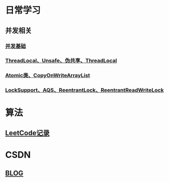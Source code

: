 # 日常学习
 ## 并发相关
  ### [并发基础](./docs/并发/并发基础.md)
  ### [ThreadLocal、Unsafe、伪共享、ThreadLocal](./docs/并发/ThreadLocal、Unsafe、伪共享、ThreadLocalRandom.md)
  ### [Atomic类、CopyOnWriteArrayList](./docs/并发/Atomic、并发容器.md)
  ### [LockSupport、AQS、ReentrantLock、ReentrantReadWriteLock](./docs/并发/JUC包下的锁.md)
  

# 算法
 ## [LeetCode记录](./docs/算法/LeetCode.md) 
# CSDN
 ## [BLOG](https://blog.csdn.net/elpsycongr00)
